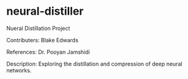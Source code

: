 # neural-distiller
Nueral Distillation Project

Contributers: Blake Edwards

References: Dr. Pooyan Jamshidi

Description:
Exploring the distillation and compression of deep neural networks.
